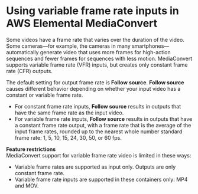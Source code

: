 # Using variable frame rate inputs in AWS Elemental MediaConvert<a name="using-variable-frame-rate-inputs"></a>

Some videos have a frame rate that varies over the duration of the video\. Some cameras—for example, the cameras in many smartphones—automatically generate video that uses more frames for high\-action sequences and fewer frames for sequences with less motion\. MediaConvert supports variable frame rate \(VFR\) inputs, but creates only constant frame rate \(CFR\) outputs\.

The default setting for output frame rate is **Follow source**\. **Follow source** causes different behavior depending on whether your input video has a constant or variable frame rate\.
+ For constant frame rate inputs, **Follow source** results in outputs that have the same frame rate as the input video\.
+ For variable frame rate inputs, **Follow source** results in outputs that have a constant frame rate output, with a frame rate that is the average of the input frame rates, rounded up to the nearest whole number standard frame rate: 1, 5, 10, 15, 24, 30, 50, or 60 fps\.

**Feature restrictions**  
MediaConvert support for variable frame rate video is limited in these ways:
+ Variable frame rates are supported as input only\. Outputs are only constant frame rate\.
+ Variable frame rate inputs are supported in these containers only: MP4 and MOV\.